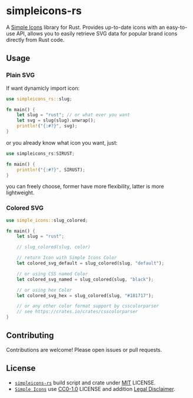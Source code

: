# simpleicons-rs

A [Simple Icons](https://github.com/simple-icons/simple-icons) library for Rust. Provides up-to-date icons with an easy-to-use API, allows you to easily retrieve SVG data for popular brand icons directly from Rust code.

## Usage

### Plain SVG

If want dynamicly import icon:

```rust
use simpleicons_rs::slug;

fn main() {
    let slug = "rust"; // or what ever you want
    let svg = slug(slug).unwrap();
    println!("{:#?}", svg);
}
```

or you already know what icon you want, just:

```rust
use simpleicons_rs:SIRUST;

fn main() {
    println!("{:#?}", SIRUST);
}
```

you can freely choose, former have more flexibility, latter is more lightweight.

### Colored SVG

```rust
use simple_icons::slug_colored;

fn main() {
    let slug = "rust";

    // slug_colored(slug, color)

    // return Icon with Simple Icons Color
    let colored_svg_default = slug_colored(slug, "default");

    // or using CSS named Color
    let colored_svg_named = slug_colored(slug, "black");

    // or using hex Color
    let colored_svg_hex = slug_colored(slug, "#181717");

    // or any other color format support by csscolorparser
    // see https://crates.io/crates/csscolorparser
}
```


## Contributing

Contributions are welcome! Please open issues or pull requests.

## License

- [`simpleicons-rs`](https://github.com/cscnk52/simpleicons-rs-builder) build script and crate under [MIT](https://github.com/cscnk52/simpleicons-rs-builder?tab=MIT-1-ov-file) LICENSE.
- [`Simple Icons`](https://github.com/simple-icons/simple-icons) use [CC0-1.0](https://github.com/simple-icons/simple-icons?tab=CC0-1.0-1-ov-file) LICENSE and addition [Legal Disclaimer](https://github.com/simple-icons/simple-icons/blob/develop/DISCLAIMER.md).
